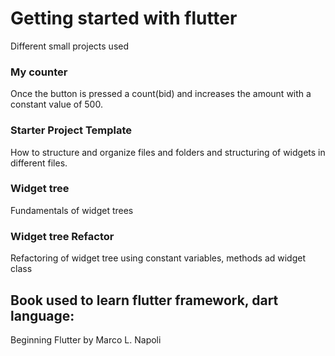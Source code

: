# Getting started with flutter

Different small projects used

### My counter
Once the button is pressed a count(bid) and increases the amount with a constant value of 500.

### Starter Project Template
How to structure and organize files and folders and structuring of widgets in different files.

### Widget tree
Fundamentals of widget trees

### Widget tree Refactor
Refactoring of widget tree using constant variables, methods ad widget class


## Book used to learn flutter framework, dart language: 
Beginning Flutter by Marco L. Napoli

